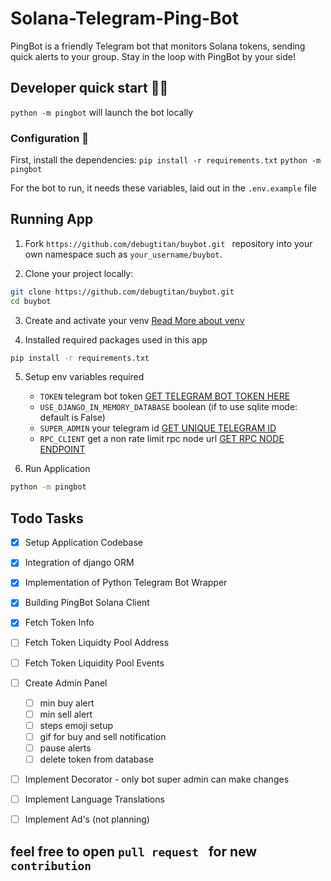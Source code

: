 # Solana-Telegram-Ping-Bot
PingBot is a friendly Telegram bot that monitors Solana tokens, sending quick alerts to your group. Stay in the loop with PingBot by your side!


## Developer quick start 👩‍💻
`python -m pingbot` will launch the bot locally


### Configuration 🔧

First, install the dependencies:
`pip install -r requirements.txt`
`python -m pingbot`


For the bot to run, it needs these variables, laid out in the `.env.example` file

## Running App

1. Fork `https://github.com/debugtitan/buybot.git ` repository into your own namespace such as `your_username/buybot`.

2. Clone your project locally:

```bash
git clone https://github.com/debugtitan/buybot.git 
cd buybot
```

3. Create and activate your venv  [Read More about venv](https://docs.python.org/3/library/venv.html)

4. Installed required packages used in this app

```bash
pip install -r requirements.txt
```

5. Setup env variables required
    - `TOKEN` telegram bot token [GET TELEGRAM BOT TOKEN HERE](https://t.me/BotFather)
    - `USE_DJANGO_IN_MEMORY_DATABASE` boolean (if to use sqlite mode: default is False)
    - `SUPER_ADMIN` your telegram id [GET UNIQUE TELEGRAM ID](https://t.me/useridinfobot)
    - `RPC_CLIENT` get a non rate limit rpc node url [GET RPC NODE ENDPOINT](https://dashboard.quicknode.com/?prompt=signup)

6. Run Application
```bash
python -m pingbot
```


## Todo Tasks
- [x] Setup Application Codebase
- [x] Integration of django ORM
- [x] Implementation of Python Telegram Bot Wrapper
- [x] Building PingBot Solana Client
- [x] Fetch Token Info
- [ ] Fetch Token Liquidty Pool Address
- [ ] Fetch Token Liquidity Pool Events
- [ ] Create Admin Panel
    - [ ] min buy alert
    - [ ] min sell alert
    - [ ] steps emoji setup
    - [ ] gif for buy and sell notification
    - [ ] pause alerts
    - [ ] delete token from database
- [ ] Implement Decorator
        - only bot super admin can make changes
- [ ] Implement Language Translations
- [ ] Implement Ad's (not planning)


## feel free to open `pull request ` for new `contribution`
    

